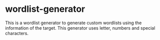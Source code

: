 # wordlist-generator
 This is a wordlist generator to generate custom wordlists using the information of the target. This generator uses letter, numbers and special characters.
